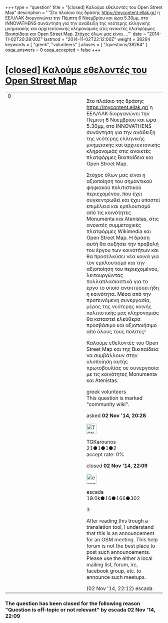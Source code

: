+++
type = "question"
title = "[closed] Καλούμε εθελοντές του Open Street Map"
description = '''Στο πλαίσιο της δράσης https://mycontent.ellak.gr/ η ΕΕΛ/ΛΑΚ διοργανώνει την Πέμπτη 6 Νοεμβρίου και ώρα 5.30μμ, στο INNOVATHENS συνάντηση για την ανάδειξη της νεότερης ελληνικής μνημειακής και αρχιτεκτονικής κληρονομιάς στις ανοικτές πλατφόρμες Βικιπαίδεια και Open Street Map. Στόχος όλων μας είναι ...'''
date = "2014-11-02T20:28:00Z"
lastmod = "2014-11-02T22:12:00Z"
weight = 38264
keywords = [ "greek", "volunteers" ]
aliases = [ "/questions/38264" ]
osqa_answers = 0
osqa_accepted = false
+++

<div class="headNormal">

# [\[closed\] Καλούμε εθελοντές του Open Street Map](/questions/38264/open-street-map)

</div>

<div id="main-body">

<div id="askform">

<table id="question-table" style="width:100%;">
<colgroup>
<col style="width: 50%" />
<col style="width: 50%" />
</colgroup>
<tbody>
<tr>
<td style="width: 30px; vertical-align: top"><div class="vote-buttons">
<span id="post-38264-upvote" class="ajax-command post-vote up" rel="nofollow" title="I like this post (click again to cancel)"> </span>
<div id="post-38264-score" class="post-score" title="current number of votes">
0
</div>
<span id="post-38264-downvote" class="ajax-command post-vote down" rel="nofollow" title="I dont like this post (click again to cancel)"> </span> <span id="favorite-mark" class="ajax-command favorite-mark" rel="nofollow" title="mark/unmark this question as favorite (click again to cancel)"> </span>
<div id="favorite-count" class="favorite-count">
&#10;</div>
</div></td>
<td><div id="item-right">
<div class="question-body">
<p>Στο πλαίσιο της δράσης <a href="https://mycontent.ellak.gr/">https://mycontent.ellak.gr/</a> η ΕΕΛ/ΛΑΚ διοργανώνει την Πέμπτη 6 Νοεμβρίου και ώρα 5.30μμ, στο INNOVATHENS συνάντηση για την ανάδειξη της νεότερης ελληνικής μνημειακής και αρχιτεκτονικής κληρονομιάς στις ανοικτές πλατφόρμες Βικιπαίδεια και Open Street Map.</p>
<p>Στόχος όλων μας είναι η αξιοποίηση του σημαντικού ψηφιακού πολιτιστικού περιεχομένου, που έχει συγκεντρωθεί και έχει υποστεί επιμέλεια και εμπλουτισμό από τις κοινότητες Monumenta και Atenistas, στις ανοικτές συμμετοχικές πλατφόρμες Wikimedia και Open Street Map. Η δράση αυτή θα αυξήσει την προβολή του έργου των κοινοτήτων και θα προσελκύσει νέα κοινά για τον εμπλουτισμό και την αξιοποίηση του περιεχομένου, λειτουργώντας πολλαπλασιαστικά για το έργο το οποίο αναπτύσσει ήδη η κοινότητα. Μέσα από την προτεινόμενη συνεργασία, μέρος της νεότερης κοινής πολιτιστικής μας κληρονομιάς θα καταστεί ελεύθερα προσβάσιμο και αξιοποιήσιμο από όλους τους πολίτες!</p>
<p>Καλούμε εθελοντές του Open Street Map και της Βικιπαίδεια να συμβάλλουν στην υλοποίηση αυτής πρωτοβουλίας σε συνεργασία με τις κοινότητες Monumenta και Atenistas.</p>
</div>
<div id="question-tags" class="tags-container tags">
<span class="post-tag tag-link-greek" rel="tag" title="see questions tagged &#39;greek&#39;">greek</span> <span class="post-tag tag-link-volunteers" rel="tag" title="see questions tagged &#39;volunteers&#39;">volunteers</span>
</div>
<div id="question-controls" class="post-controls">
<div class="community-wiki">
This question is marked "community wiki".
</div>
</div>
<div class="post-update-info-container">
<div class="post-update-info post-update-info-user">
<p>asked <strong>02 Nov '14, 20:28</strong></p>
<img src="https://secure.gravatar.com/avatar/1b221d3b27f74c3a256b633776c3ed4c?s=32&amp;d=identicon&amp;r=g" class="gravatar" width="32" height="32" alt="TGKarounos&#39;s gravatar image" />
<p><span>TGKarounos</span><br />
<span class="score" title="21 reputation points">21</span><span title="1 badges"><span class="badge1">●</span><span class="badgecount">1</span></span><span title="1 badges"><span class="silver">●</span><span class="badgecount">1</span></span><span title="2 badges"><span class="bronze">●</span><span class="badgecount">2</span></span><br />
<span class="accept_rate" title="Rate of the user&#39;s accepted answers">accept rate:</span> <span title="TGKarounos has no accepted answers">0%</span></p>
</div>
<div class="post-update-info post-update-info-edited">
<p><span> closed <strong>02 Nov '14, 22:09</strong> </span></p>
<img src="https://secure.gravatar.com/avatar/813a136afe7d4c95fd5bccdd78705e0e?s=32&amp;d=identicon&amp;r=g" class="gravatar" width="32" height="32" alt="escada&#39;s gravatar image" />
<p><span>escada</span><br />
<span class="score" title="19043 reputation points"><span>19.0k</span></span><span title="16 badges"><span class="badge1">●</span><span class="badgecount">16</span></span><span title="166 badges"><span class="silver">●</span><span class="badgecount">166</span></span><span title="302 badges"><span class="bronze">●</span><span class="badgecount">302</span></span></p>
</div>
</div>
<div id="comments-container-38264" class="comments-container">
<span id="38268"></span>
<div id="comment-38268" class="comment">
<div id="post-38268-score" class="comment-score">
3
</div>
<div class="comment-text">
<p>After reading this trough a translation tool, I understand that this is an announcement for an OSM meeting. This help forum is not the best place to post such announcements. Please use the either a local mailing list, forum, irc, facebook group, etc. to announce such meetups.</p>
</div>
<div id="comment-38268-info" class="comment-info">
<span class="comment-age">(02 Nov '14, 22:12)</span> <span class="comment-user userinfo">escada</span>
</div>
</div>
</div>
<div id="comment-tools-38264" class="comment-tools">
&#10;</div>
<div class="clear">
&#10;</div>
<div id="comment-38264-form-container" class="comment-form-container">
&#10;</div>
<div class="clear">
&#10;</div>
</div></td>
</tr>
</tbody>
</table>

<div class="question-status" style="margin-bottom:15px">

### The question has been closed for the following reason "Question is off-topic or not relevant" by escada 02 Nov '14, 22:09

</div>

</div>

</div>

